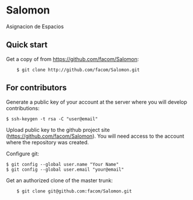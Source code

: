Salomon
=======

Asignacion de Espacios

Quick start
-----------

Get a copy of from https://github.com/facom/Salomon:

        $ git clone http://github.com/facom/Salomon.git


For contributors
----------------

Generate a public key of your account at the server where you will
develop contributions:
	
	$ ssh-keygen -t rsa -C "user@email"

Upload public key to the github project site
(https://github.com/facom/Salomon). You will need access to the
account where the repository was created.

Configure git:

	$ git config --global user.name "Your Name"
	$ git config --global user.email "your@email"

Get an authorized clone of the master trunk:

        $ git clone git@github.com:facom/Salomon.git

